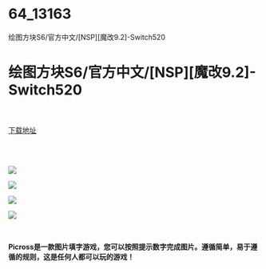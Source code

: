 # 64_13163
绘图方块S6/官方中文/[NSP][魔改9.2]-Switch520
# 绘图方块S6/官方中文/[NSP][魔改9.2]-Switch520
 <br/></br>
[下载地址](https://www.switch520.cc/article/13163 "下载地址")
<br/></br>

<p><strong>&nbsp;</strong></p>
<p><img src="https://www.switch520.cc/muke_img/upload_art_editor_20210430-1_1d2b321df8047fbe5a97d23a6a880d39.jpg"></p>
<p><img src="https://www.switch520.cc/muke_img/upload_art_editor_20210430-1_958a35b9befa9de55f1b9e48340b84b0.jpg"></p>
<p><img src="https://www.switch520.cc/muke_img/upload_art_editor_20210430-1_359407e226d7065e96f48186c9e7f0e5.jpg"></p>
<p><img src="https://www.switch520.cc/muke_img/upload_art_editor_20210430-1_2cf41658347da7eb7e0d9012e34e6913.jpg"></p>
<p>&nbsp;</p>
<p><strong> Picross是一款图片填字游戏，您可以按照提示数字完成图片。遵循简单，易于遵循的规则，这是任何人都可以玩的游戏！</strong></p>
<p>&nbsp;</p>
